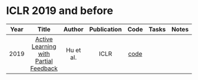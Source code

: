 # ICLR 2019 and before

| Year |                                                       Title                                                       |   Author    | Publication | Code | Tasks | Notes | Datasets| Notions |
|:----:|:-----------------------------------------------------------------------------------------------------------------:|:-----------:|:-----------:|:----:|:----:|:-----:|:-----:|:-----:|
| 2019 | [Active Learning with Partial Feedback](https://openreview.net/forum?id=HJfSEnRqKQ) | Hu et al. |    ICLR     | [code](https://github.com/peiyunh/alpf) |      |       |
